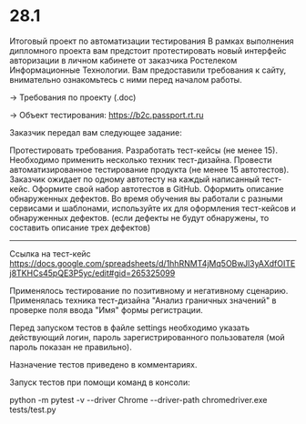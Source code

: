 # 28.1
Итоговый проект по автоматизации тестирования
В рамках выполнения дипломного проекта вам предстоит протестировать новый интерфейс авторизации в личном кабинете от заказчика Ростелеком Информационные Технологии. Вам предоставили требования к сайту, внимательно ознакомьтесь с ними перед началом работы. 

→ Требования по проекту (.doc)

→ Объект тестирования: https://b2c.passport.rt.ru

Заказчик передал вам следующее задание:

Протестировать требования.
Разработать тест-кейсы (не менее 15). Необходимо применить несколько техник тест-дизайна.
Провести автоматизированное тестирование продукта (не менее 15 автотестов). Заказчик ожидает по одному автотесту на каждый написанный тест-кейс. Оформите свой набор автотестов в GitHub.
Оформить описание обнаруженных дефектов. Во время обучения вы работали с разными сервисами и шаблонами, используйте их для оформления тест-кейсов и обнаруженных дефектов. (если дефекты не будут обнаружены, то составить описание трех дефектов)
__________________________________
Ссылка на тест-кейс
https://docs.google.com/spreadsheets/d/1hhRNMT4jMq5OBwJl3yAXdfOITEj8TKHCs45pQE3P5yc/edit#gid=265325099

Применялось тестирование по позитивному и негативному сценарию. Применялась техника тест-дизайна  "Анализ граничных значений" в проверке поля ввода "Имя" формы регистрации.

Перед запуском тестов в файле settings необходимо указать действующий логин, пароль зарегистрированного пользователя (мой пароль показан не правильно).

Назначение тестов приведено в комментариях.

Запуск тестов при помощи команд в консоли:

python -m pytest -v --driver Chrome --driver-path chromedriver.exe tests/test.py



